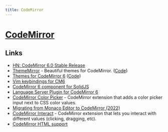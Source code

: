 ```yaml
---
title: CodeMirror
---
```


# [CodeMirror](https://codemirror.net/)

## Links

- [HN: CodeMirror 6.0 Stable Release](https://news.ycombinator.com/item?id=31666186)
- [ThemeMirror](https://thememirror.net/) - Beautiful themes for CodeMirror. ([Code](https://github.com/vadimdemedes/thememirror))
- [Themes for CodeMirror 6](https://cm6-themes.netlify.app/) ([Code](https://github.com/craftzdog/cm6-themes))
- [Vim keybindings for CM6](https://github.com/replit/codemirror-vim)
- [CodeMirror 6 component for SolidJS](https://github.com/nimeshnayaju/solid-codemirror)
- [Language Server Plugin for CodeMirror 6](https://github.com/FurqanSoftware/codemirror-languageserver)
- [CodeMirror Color Picker](https://github.com/replit/Codemirror-CSS-color-picker) - CodeMirror extension that adds a color picker input next to CSS color values.
- [Migrating from Monaco Editor to CodeMirror (2022)](https://about.sourcegraph.com/blog/migrating-monaco-codemirror)
- [CodeMirror Interact](https://github.com/replit/codemirror-interact) - CodeMirror extension that lets you interact with different values (clicking, dragging, etc).
- [CodeMirror HTML support](https://github.com/codemirror/lang-html)
